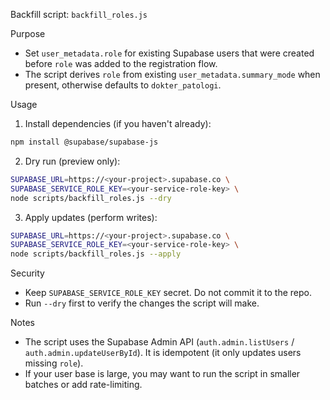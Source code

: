Backfill script: `backfill_roles.js`

Purpose
- Set `user_metadata.role` for existing Supabase users that were created before `role` was added to the registration flow.
- The script derives `role` from existing `user_metadata.summary_mode` when present, otherwise defaults to `dokter_patologi`.

Usage
1. Install dependencies (if you haven't already):

```bash
npm install @supabase/supabase-js
```

2. Dry run (preview only):

```bash
SUPABASE_URL=https://<your-project>.supabase.co \
SUPABASE_SERVICE_ROLE_KEY=<your-service-role-key> \
node scripts/backfill_roles.js --dry
```

3. Apply updates (perform writes):

```bash
SUPABASE_URL=https://<your-project>.supabase.co \
SUPABASE_SERVICE_ROLE_KEY=<your-service-role-key> \
node scripts/backfill_roles.js --apply
```

Security
- Keep `SUPABASE_SERVICE_ROLE_KEY` secret. Do not commit it to the repo.
- Run `--dry` first to verify the changes the script will make.

Notes
- The script uses the Supabase Admin API (`auth.admin.listUsers` / `auth.admin.updateUserById`). It is idempotent (it only updates users missing `role`).
- If your user base is large, you may want to run the script in smaller batches or add rate-limiting.
